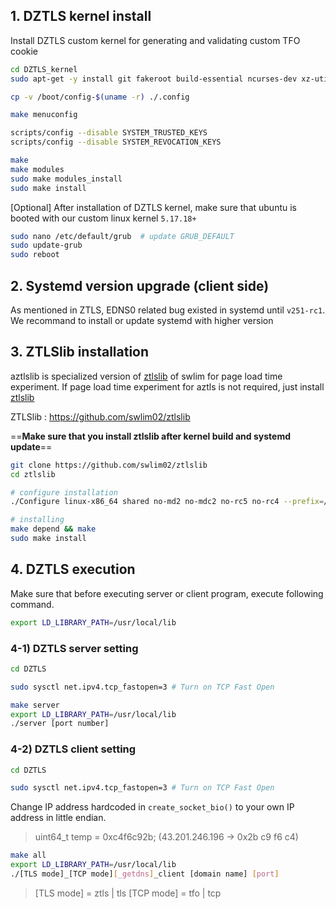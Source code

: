 ## 1. DZTLS kernel install

Install DZTLS custom kernel for generating and validating custom TFO cookie

``` bash
cd DZTLS_kernel
sudo apt-get -y install git fakeroot build-essential ncurses-dev xz-utils libssl-dev bc flex libelf-dev bison dwarves zstd

cp -v /boot/config-$(uname -r) ./.config 

make menuconfig

scripts/config --disable SYSTEM_TRUSTED_KEYS 
scripts/config --disable SYSTEM_REVOCATION_KEYS

make
make modules
sudo make modules_install
sudo make install
```

[Optional] After installation of DZTLS kernel, make sure that ubuntu is booted with our custom linux kernel `5.17.18+`

``` bash
sudo nano /etc/default/grub  # update GRUB_DEFAULT
sudo update-grub
sudo reboot
```

## 2. Systemd version upgrade (client side)

As mentioned in ZTLS, EDNS0 related bug existed in systemd until `v251-rc1`. We recommand to install or update systemd with higher version

## 3. ZTLSlib installation

aztlslib is specialized version of [ztlslib](https://github.com/swlim02/ztlslib) of swlim for page load time experiment.
If page load time experiment for aztls is not required, just install [ztlslib](https://github.com/swlim02/ztlslib)

ZTLSlib : https://github.com/swlim02/ztlslib

==**Make sure that you install ztlslib after kernel build and systemd update**==


``` bash
git clone https://github.com/swlim02/ztlslib
cd ztlslib

# configure installation
./Configure linux-x86_64 shared no-md2 no-mdc2 no-rc5 no-rc4 --prefix=/usr/local

# installing
make depend && make
sudo make install
```

## 4. DZTLS execution

Make sure that before executing server or client program, execute following command.
``` bash
export LD_LIBRARY_PATH=/usr/local/lib
```

### 4-1) DZTLS server setting
``` bash
cd DZTLS

sudo sysctl net.ipv4.tcp_fastopen=3 # Turn on TCP Fast Open

make server
export LD_LIBRARY_PATH=/usr/local/lib
./server [port number]
```

### 4-2) DZTLS client setting
``` bash
cd DZTLS

sudo sysctl net.ipv4.tcp_fastopen=3 # Turn on TCP Fast Open
```

Change IP address hardcoded in `create_socket_bio()` to your own IP address in little endian.
> uint64_t temp = 0xc4f6c92b; (43.201.246.196 -> 0x2b c9 f6 c4)

``` bash
make all
export LD_LIBRARY_PATH=/usr/local/lib
./[TLS mode]_[TCP mode][_getdns]_client [domain name] [port]
```

> [TLS mode] = ztls | tls
> [TCP mode] = tfo  | tcp
